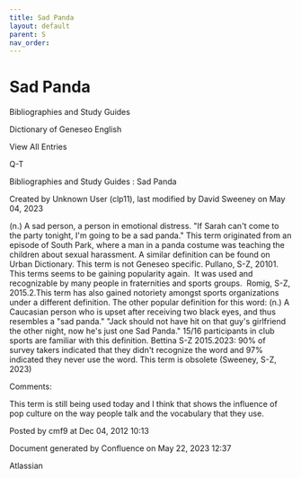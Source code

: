 ```yaml
---
title: Sad Panda
layout: default
parent: S
nav_order:
---
```


# Sad Panda

Bibliographies and Study Guides

Dictionary of Geneseo English

View All Entries

Q-T

Bibliographies and Study Guides : Sad Panda

Created by  Unknown User (clp11), last modified by  David Sweeney on May 04, 2023

(n.) A sad person, a person in emotional distress. &quot;If Sarah can't come to the party tonight, I'm going to be a sad panda.&quot; This term originated from an episode of South Park, where a man in a panda costume was teaching the children about sexual harassment. A similar definition can be found on Urban Dictionary. This term is not Geneseo specific. Pullano, S-Z, 20101. This terms seems to be gaining popularity again.  It was used and recognizable by many people in fraternities and sports groups.  Romig, S-Z, 2015.2.This term has also gained notoriety amongst sports organizations under a different definition. The other popular definition for this word: (n.) A Caucasian person who is upset after receiving two black eyes, and thus resembles a &quot;sad panda.&quot; &quot;Jack should not have hit on that guy's girlfriend the other night, now he's just one Sad Panda.&quot; 15/16 participants in club sports are familiar with this definition. Bettina S-Z 2015.2023: 90% of survey takers indicated that they didn't recognize the word and 97% indicated they never use the word. This term is obsolete (Sweeney, S-Z, 2023)

Comments:

This term is still being used today and I think that shows the influence of pop culture on the way people talk and the vocabulary that they use.

Posted by cmf9 at Dec 04, 2012 10:13

Document generated by Confluence on May 22, 2023 12:37

Atlassian
